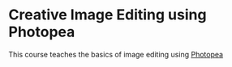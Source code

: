 # Creative Image Editing using Photopea

This course teaches the basics of image editing using [Photopea](https://photopea.com)
